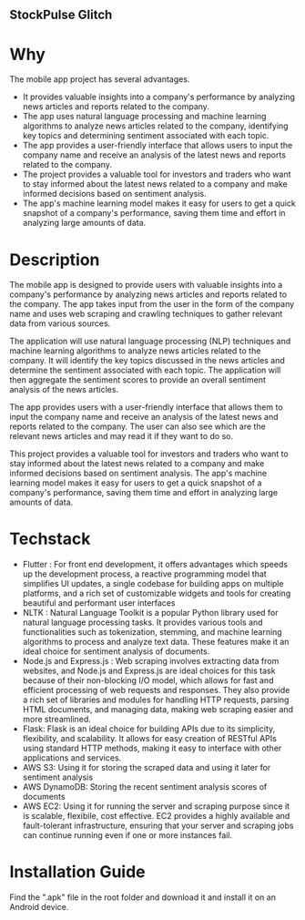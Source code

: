 ## StockPulse Glitch
# Why
The mobile app project has several advantages.
- It provides valuable insights into a company's performance by analyzing news articles and reports related to the company. 
- The app uses natural language processing and machine learning algorithms to analyze news articles related to the company, identifying key topics and determining sentiment associated with each topic. 
- The app provides a user-friendly interface that allows users to input the company name and receive an analysis of the latest news and reports related to the company. 
- The project provides a valuable tool for investors and traders who want to stay informed about the latest news related to a company and make informed decisions based on sentiment analysis. 
- The app's machine learning model makes it easy for users to get a quick snapshot of a company's performance, saving them time and effort in analyzing large amounts of data.

# Description
The mobile app is designed to provide users with valuable insights into a company's performance by analyzing news articles and reports related to the company. The app takes input from the user in the form of the company name and uses web scraping and crawling techniques to gather relevant data from various sources.

The application will use natural language processing (NLP) techniques and machine learning algorithms to analyze news articles related to the company. It will identify the key topics discussed in the news articles and determine the sentiment associated with each topic. The application will then aggregate the sentiment scores to provide an overall sentiment analysis of the news articles.

The app provides users with a user-friendly interface that allows them to input the company name and receive an analysis of the latest news and reports related to the company. The user can also see which are the relevant news articles and may read it if they want to do so.

This project provides a valuable tool for investors and traders who want to stay informed about the latest news related to a company and make informed decisions based on sentiment analysis. The app's machine learning model makes it easy for users to get a quick snapshot of a company's performance, saving them time and effort in analyzing large amounts of data.


# Techstack
- Flutter : For front end development, it offers advantages which speeds up the development process, a reactive programming model that simplifies UI updates, a single codebase for building apps on multiple platforms, and a rich set of customizable widgets and tools for creating beautiful and performant user interfaces
- NLTK : Natural Language Toolkit is a popular Python library used for natural language processing tasks. It provides various tools and functionalities such as tokenization, stemming, and machine learning algorithms to process and analyze text data. These features make it an ideal choice for sentiment analysis of documents.
- Node.js and Express.js : Web scraping involves extracting data from websites, and Node.js and Express.js are ideal choices for this task because of their non-blocking I/O model, which allows for fast and efficient processing of web requests and responses. They also provide a rich set of libraries and modules for handling HTTP requests, parsing HTML documents, and managing data, making web scraping easier and more streamlined.
- Flask: Flask is an ideal choice for building APIs due to its simplicity, flexibility, and scalability. It allows for easy creation of RESTful APIs using standard HTTP methods, making it easy to interface with other applications and services.
- AWS S3: Using it for storing the scraped data and using it later for sentiment analysis
- AWS DynamoDB: Storing the recent sentiment analysis scores of documents
- AWS EC2: Using it for running the server and scraping purpose since it is scalable, flexibile, cost effective. EC2 provides a highly available and fault-tolerant infrastructure, ensuring that your server and scraping jobs can continue running even if one or more instances fail.

# Installation Guide
Find the ".apk" file in the root folder and download it and install it on an Android device.

